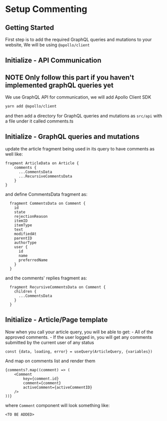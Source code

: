 # Setup Commenting

## Getting Started

First step is to add the required GraphQL queries and mutations to your website, We will be using `@apollo/client`

## Initialize - API Communication
**NOTE**
Only follow this part if you haven't implemented graphQL queries yet
---

We use GraphQL API for communication, we will add Apollo Client SDK


```bash
yarn add @apollo/client
```

and then add a directory for GraphQL queries and mutations as `src/api` with a file under it called comments.ts


## Initialize - GraphQL queries and mutations

update the article fragment being used in its query to have comments as well like:

```
fragment ArticleData on Article {
    comments {
      ...CommentsData
      ...RecursiveCommentsData
    }
}
```

and define CommentsData fragment as: 

```
  fragment CommentsData on Comment {
    id
    state
    rejectionReason
    itemID
    itemType
    text
    modifiedAt
    parentID
    authorType
    user {
      id
      name
      preferredName
    }
  }
```

and the comments' replies fragment as:

```
  fragment RecursiveCommentsData on Comment {
    children {
      ...CommentsData
    }
  }
```


## Initialize - Article/Page template

Now when you call your article query, you will be able to get:
    - All of the approved comments.
    - If the user logged in, you will get any comments submitted by the current user of any status

```  
const {data, loading, error} = useQuery(ArticleQuery, {variables})

```

And map on comments list and render them

```
{comments?.map((comment) => (
    <Comment 
        key={comment.id} 
        comment={comment} 
        activeComment={activeCommentID} 
    />
))}
```

where `Comment` component will look something like:

```
<TO BE ADDED>
```
